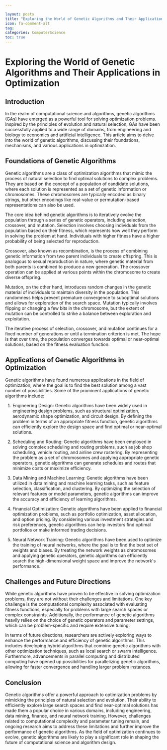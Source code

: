```yaml
---

layout: posts
title: "Exploring the World of Genetic Algorithms and Their Applications in Optimization"
icon: fa-comment-alt
tag:      
categories: ComputerScience
toc: true
---
```




# Exploring the World of Genetic Algorithms and Their Applications in Optimization

## Introduction

In the realm of computational science and algorithms, genetic algorithms (GAs) have emerged as a powerful tool for solving optimization problems. Inspired by the principles of evolution and natural selection, GAs have been successfully applied to a wide range of domains, from engineering and biology to economics and artificial intelligence. This article aims to delve into the world of genetic algorithms, discussing their foundations, mechanisms, and various applications in optimization.

## Foundations of Genetic Algorithms

Genetic algorithms are a class of optimization algorithms that mimic the process of natural selection to find optimal solutions to complex problems. They are based on the concept of a population of candidate solutions, where each solution is represented as a set of genetic information or chromosomes. These chromosomes are typically encoded as binary strings, but other encodings like real-value or permutation-based representations can also be used.

The core idea behind genetic algorithms is to iteratively evolve the population through a series of genetic operators, including selection, crossover, and mutation. Selection involves choosing individuals from the population based on their fitness, which represents how well they perform in solving the problem at hand. Individuals with higher fitness have a higher probability of being selected for reproduction.

Crossover, also known as recombination, is the process of combining genetic information from two parent individuals to create offspring. This is analogous to sexual reproduction in nature, where genetic material from both parents is combined to produce a new generation. The crossover operation can be applied at various points within the chromosome to create diverse offspring.

Mutation, on the other hand, introduces random changes in the genetic material of individuals to maintain diversity in the population. This randomness helps prevent premature convergence to suboptimal solutions and allows for exploration of the search space. Mutation typically involves flipping or changing a few bits in the chromosome, but the extent of mutation can be controlled to strike a balance between exploration and exploitation.

The iterative process of selection, crossover, and mutation continues for a fixed number of generations or until a termination criterion is met. The hope is that over time, the population converges towards optimal or near-optimal solutions, based on the fitness evaluation function.

## Applications of Genetic Algorithms in Optimization

Genetic algorithms have found numerous applications in the field of optimization, where the goal is to find the best solution among a vast number of possibilities. Some of the prominent applications of genetic algorithms include:

1. Engineering Design: Genetic algorithms have been widely used in engineering design problems, such as structural optimization, aerodynamic shape optimization, and circuit design. By defining the problem in terms of an appropriate fitness function, genetic algorithms can efficiently explore the design space and find optimal or near-optimal solutions.

2. Scheduling and Routing: Genetic algorithms have been employed in solving complex scheduling and routing problems, such as job shop scheduling, vehicle routing, and airline crew rostering. By representing the problem as a set of chromosomes and applying appropriate genetic operators, genetic algorithms can generate schedules and routes that minimize costs or maximize efficiency.

3. Data Mining and Machine Learning: Genetic algorithms have been utilized in data mining and machine learning tasks, such as feature selection, classification, and clustering. By optimizing the selection of relevant features or model parameters, genetic algorithms can improve the accuracy and efficiency of learning algorithms.

4. Financial Optimization: Genetic algorithms have been applied to financial optimization problems, such as portfolio optimization, asset allocation, and option pricing. By considering various investment strategies and risk preferences, genetic algorithms can help investors find optimal portfolios or make informed trading decisions.

5. Neural Network Training: Genetic algorithms have been used to optimize the training of neural networks, where the goal is to find the best set of weights and biases. By treating the network weights as chromosomes and applying genetic operators, genetic algorithms can efficiently search the high-dimensional weight space and improve the network's performance.

## Challenges and Future Directions

While genetic algorithms have proven to be effective in solving optimization problems, they are not without their challenges and limitations. One key challenge is the computational complexity associated with evaluating fitness functions, especially for problems with large search spaces or complex constraints. Additionally, the performance of genetic algorithms heavily relies on the choice of genetic operators and parameter settings, which can be problem-specific and require extensive tuning.

In terms of future directions, researchers are actively exploring ways to enhance the performance and efficiency of genetic algorithms. This includes developing hybrid algorithms that combine genetic algorithms with other optimization techniques, such as local search or swarm intelligence. Furthermore, advancements in parallel computing and distributed computing have opened up possibilities for parallelizing genetic algorithms, allowing for faster convergence and handling larger problem instances.

## Conclusion

Genetic algorithms offer a powerful approach to optimization problems by mimicking the principles of natural selection and evolution. Their ability to efficiently explore large search spaces and find near-optimal solutions has made them a popular choice in various domains, including engineering, data mining, finance, and neural network training. However, challenges related to computational complexity and parameter tuning remain, and ongoing research aims to address these limitations and further improve the performance of genetic algorithms. As the field of optimization continues to evolve, genetic algorithms are likely to play a significant role in shaping the future of computational science and algorithm design.